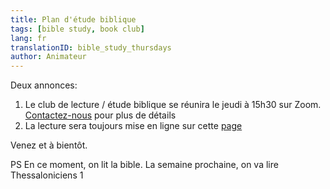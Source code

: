 ```yaml
---
title: Plan d'étude biblique
tags: [bible study, book club]
lang: fr
translationID: bible_study_thursdays
author: Animateur
---
```

Deux annonces:

1. Le club de lecture / étude biblique se réunira le jeudi à 15h30 sur Zoom. [Contactez-nous](/contact-fr) pour plus de détails
2. La lecture sera toujours mise en ligne sur cette [page](/etape_suivante/lecture_bible)

Venez et à bientôt.

PS En ce moment, on lit la bible. La semaine prochaine, on va lire Thessaloniciens 1
